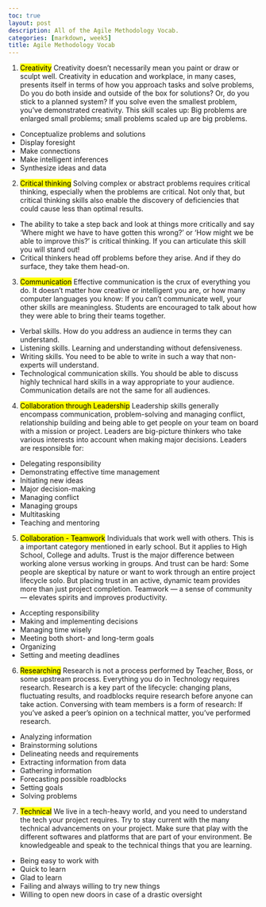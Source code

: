 ```yaml
---
toc: true
layout: post
description: All of the Agile Methodology Vocab. 
categories: [markdown, week5]
title: Agile Methodology Vocab
--- 
```


1. <mark>Creativity</mark>
Creativity doesn’t necessarily mean you paint or draw or sculpt well.  Creativity in education and workplace, in many cases, presents itself in terms of how you approach tasks and solve problems,  Do you do both inside and outside of the box for solutions?   Or, do you stick to a planned system?  If you solve even the smallest problem, you’ve demonstrated creativity. This skill scales up: Big problems are enlarged small problems; small problems scaled up are big problems.
- Conceptualize problems and solutions
- Display foresight
- Make connections
- Make intelligent inferences
- Synthesize ideas and data

2. <mark>Critical thinking</mark>
Solving complex or abstract problems requires critical thinking, especially when the problems are critical. Not only that, but critical thinking skills also enable the discovery of deficiencies that could cause less than optimal results. 
- The ability to take a step back and look at things more critically and say ‘Where might we have to have gotten this wrong?’ or ‘How might we be able to improve this?’ is critical thinking. If you can articulate this skill you will stand out!
- Critical thinkers head off problems before they arise. And if they do surface, they take them head-on. 

3. <mark>Communication</mark>
Effective communication is the crux of everything you do. It doesn’t matter how creative or intelligent you are, or how many computer languages you know: If you can’t communicate well, your other skills are meaningless. Students are encouraged to talk about how they were able to bring their teams together.
- Verbal skills. How do you address an audience in terms they can understand.
- Listening skills. Learning and understanding without defensiveness. 
- Writing skills. You need to be able to write in such a way that non-experts will understand. 
- Technological communication skills. You should be able to discuss highly technical hard skills in a way appropriate to your audience.  Communication details are not the same for all audiences.

4. <mark>Collaboration through Leadership</mark>
Leadership skills generally encompass communication, problem-solving and managing conflict, relationship building and being able to get people on your team on board with a mission or project. Leaders are big-picture thinkers who take various interests into account when making major decisions. Leaders are responsible for: 
- Delegating responsibility 
- Demonstrating effective time management
- Initiating new ideas
- Major decision-making
- Managing conflict
- Managing groups
- Multitasking
- Teaching and mentoring

5. <mark>Collaboration - Teamwork</mark>
Individuals that work well with others. This is a important category mentioned in early school. But it applies to High School, College and adults. Trust is the major difference between working alone versus working in groups. And trust can be hard: Some people are skeptical by nature or want to work through an entire project lifecycle solo. But placing trust in an active, dynamic team provides more than just project completion. Teamwork — a sense of community — elevates spirits and improves productivity. 
- Accepting responsibility
- Making and implementing decisions
- Managing time wisely
- Meeting both short- and long-term goals
- Organizing
- Setting and meeting deadlines

6. <mark>Researching</mark>
Research is not a process performed by Teacher, Boss, or some upstream process.   Everything you do in Technology requires research.  Research is a key part of the lifecycle: changing plans, fluctuating results, and roadblocks require research before anyone can take  action. Conversing with team members is a form of research: If you’ve asked a peer’s opinion on a technical matter, you’ve performed research.
- Analyzing information
- Brainstorming solutions
- Delineating needs and requirements
- Extracting information from data
- Gathering information
- Forecasting possible roadblocks
- Setting goals
- Solving problems

7. <mark>Technical</mark> 
We live in a tech-heavy world, and you need to understand the tech your project requires. Try to stay current with the many technical advancements on your project.  Make sure that play with the different softwares and platforms that are part of your environment.  Be knowledgeable and speak to the technical things that you are learning.
- Being easy to work with
- Quick to learn
- Glad to learn
- Failing and always willing to try new things
- Willing to open new doors in case of a drastic oversight